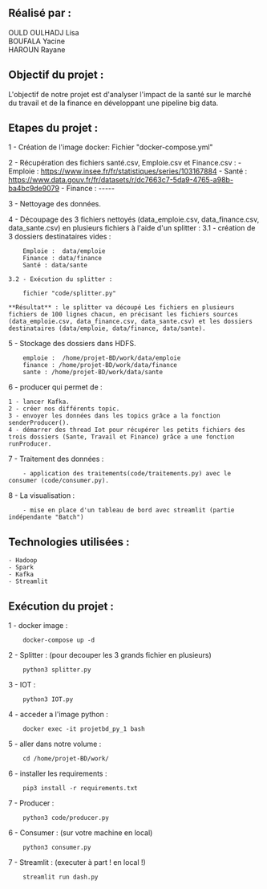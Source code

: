 ## Réalisé par :
OULD OULHADJ Lisa  
BOUFALA Yacine   
HAROUN Rayane   

## Objectif du projet : 
L'objectif de notre projet est d'analyser l'impact de la santé sur le marché du travail et de la finance en développant une pipeline big data.
  

## Etapes du projet : 

1 - Création de l'image docker: 
	Fichier "docker-compose.yml"

2 - Récupération des fichiers santé.csv, Emploie.csv et Finance.csv :
	- Emploie : https://www.insee.fr/fr/statistiques/series/103167884
	- Santé : https://www.data.gouv.fr/fr/datasets/r/dc7663c7-5da9-4765-a98b-ba4bc9de9079
	- Finance : -----

3 - Nettoyage des données.

4 - Découpage des 3 fichiers nettoyés (data_emploie.csv, data_finance.csv, data_sante.csv) en plusieurs 		fichiers à l'aide d'un splitter :
	3.1 - création de 3 dossiers destinataires vides :

		Emploie :  data/emploie 
		Finance : data/finance
		Santé : data/sante

    3.2 - Exécution du splitter : 

		fichier "code/splitter.py"

	**Résultat** : le splitter va découpé Les fichiers en plusieurs fichiers de 100 lignes chacun, en précisant les fichiers sources (data_emploie.csv, data_finance.csv, data_sante.csv) et les dossiers destinataires (data/emploie, data/finance, data/sante).

5 - Stockage des dossiers dans HDFS. 

		emploie :  /home/projet-BD/work/data/emploie 
		finance : /home/projet-BD/work/data/finance
		sante : /home/projet-BD/work/data/sante
		
6 - producer qui permet de : 

	1 - lancer Kafka.
	2 - créer nos différents topic.
	3 - envoyer les données dans les topics grâce a la fonction senderProducer(). 
	4 - démarrer des thread Iot pour récupérer les petits fichiers des trois dossiers (Sante, Travail et Finance) grâce a une fonction runProducer.

7 - Traitement des données : 

		- application des traitements(code/traitements.py) avec le consumer (code/consumer.py). 

8 - La visualisation : 

		- mise en place d'un tableau de bord avec streamlit (partie indépendante "Batch")


## Technologies utilisées : 

	- Hadoop
	- Spark
	- Kafka
	- Streamlit

## Exécution du projet : 

1 - docker image :

		docker-compose up -d

2 - Splitter : (pour decouper les 3 grands fichier en plusieurs)

		python3 splitter.py 

3 - IOT : 
	
		python3 IOT.py

4 - acceder a l'image python : 
	
		docker exec -it projetbd_py_1 bash
		
5 - aller dans notre volume : 
	
		cd /home/projet-BD/work/

6 - installer les requirements : 
	
		pip3 install -r requirements.txt
		
7 - Producer : 
	
		python3 code/producer.py

6 - Consumer : (sur votre machine en local)

		python3 consumer.py

7 - Streamlit : (executer à part ! en local !)

		streamlit run dash.py
